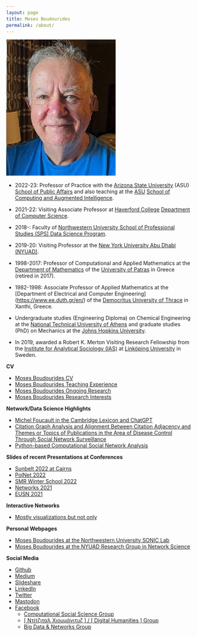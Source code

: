 ```yaml
---
layout: page
title: Moses Boudourides
permalink: /about/
---
```

![](images/MAB_Flagstaff_Sept2022small3.jpg)

* 2022-23: Professor of Practice with the [Arizona State University](https://www.asu.edu/) (ASU) [School of Public Affairs](https://spa.asu.edu/) and also teaching at the [ASU](https://www.asu.edu/) [School of Computing and Augmented Intelligence](https://scai.engineering.asu.edu/).

* 2021-22: Visiting Associate Professor at [Haverford College](https://www.haverford.edu/) [Department of Computer Science](https://www.haverford.edu/computer-science). 

* 2018-: Faculty of [Northwestern University School of Professional Studies (SPS) Data Science Program](https://sps.northwestern.edu/masters/data-science/faculty.php). 

* 2019-20: Visiting Professor at the [New York University Abu Dhabi (NYUAD)](https://nyuad.nyu.edu/en/). 

* 1998-2017: Professor of Computational and Applied Mathematics at the [Department of Mathematics](https://thalis.math.upatras.gr/~mboudour/) of the [University of Patras](https://www.upatras.gr/en/) in Greece (retired in 2017).

* 1982-1998: Associate Professor of Applied Mathematics at the [Department of Electrical and Computer Engineering] (https://www.ee.duth.gr/en/) of the [Democritus University of Thrace](https://duth.gr/en/Home) in Xanthi, Greece. 

* Undergraduate studies (Engineering Diploma) on Chemical Engineering at the [National Technical University of Athens](https://www.ntua.gr/en/) and graduate studies (PhD) on Mechanics at the [Johns Hopkins University](https://www.jhu.edu/).

* In 2019, awarded a Robert K. Merton Visiting Research Fellowship from the [Institute for Analytical Sociology (IAS)](https://liu.se/en/organisation/liu/iei/ias) at [Linköping University](https://liu.se/en) in Sweden.

**CV**
* [Moses Boudourides CV](https://www.dropbox.com/scl/fi/fg6oyy78rgzom0dtfunpc/Boudourides_CV_Oct2023.pdf?rlkey=vgo8gj1cns6r5zji4vfypwjve&dl=0)
* [Moses Boudourides Teaching Experience](https://github.com/mboudour/var/blob/master/Teaching%26Research/Boudourides%20Teaching%20Experience.pdf)
* [Moses Boudourides Ongoing Research](https://github.com/mboudour/var/blob/master/Teaching%26Research/Boudourides_ongoing_research.pdf)
* [Moses Boudourides Research Interests](https://github.com/mboudour/var/blob/master/Teaching%26Research/Boudourides%20Research%20Interests.pdf)

**Network/Data Science Highlights**
* [Michel Foucault in the Cambridge Lexicon and ChatGPT](https://medium.com/@mosabou/michel-foucault-in-the-cambridge-lexicon-and-chatgpt-996bb09892e0)  <!-- * [Sunbelt 2023 Workshop: Data Collection and Network Analysis of Temporal Citation Data using the Dimensions research database](https://www.insna.org/data-collection-and-network-analysis-of-temporal-citation-data-using-the-dimensions-research-database) -->
* [Citation Graph Analysis and Alignment Between Citation Adjacency and Themes or Topics of Publications in the Area of Disease Control Through Social Network Surveillance](https://link.springer.com/content/pdf/10.1007/978-3-031-07869-9_5.pdf)
* [Python-based Computational Social Network Analysis](https://nbviewer.jupyter.org/github/mboudour/var/tree/master/CompSocialNetworkAnalysis/)

**Slides of recent Presentations at Conferences**
* [Sunbelt 2022 at Cairns](https://github.com/mboudour/var/blob/master/Boudourides_Slides_ApiciusRecipes_Sunbelt2022.pdf)
* [PolNet 2022](https://github.com/mboudour/var/blob/master/Lobue%26Boudourides_PolNet2022_Slides.pdf)
* [SMR Winter School 2022](https://github.com/mboudour/var/blob/master/Boudourides_TriadicEffectsInSocialNetworks.pdf)
* [Networks 2021](https://drive.google.com/drive/folders/1mq4Oo3RG6FGPRMtESC-e9BiADypsTGUM?usp=sharing)
* [EUSN 2021](https://github.com/mboudour/var/blob/master/CNAG.pdf)

**Interactive Networks**
* [Mostly visualizations but not only](https://mboudour.github.io/var/index.html)

**Personal Webpages**
* [Moses Boudourides at the Northwestern University SONIC Lab](https://sonic.northwestern.edu/home/people/affiliated-faculty/moses-boudourides/)
* [Moses Boudourides at the NYUAD Research Group in Network Science](https://sites.google.com/nyu.edu/rgns/members)

**Social Media**
* [Github](https://github.com/mboudour)
* [Medium](https://medium.com/@mosabou)
* [Slideshare](https://www.slideshare.net/MosesBoudourides)
* [LinkedIn](https://www.linkedin.com/in/moses-boudourides-24aba121/)
* [Twitter](https://twitter.com/mosabou)
* [Mastodon](https://sciences.social/@mosabou)
* [Facebook](https://www.facebook.com/moses.boudourides)
  - [Computational Social Science Group](https://www.facebook.com/groups/523771471380181/)
  - [[ Ντίτζιταλ Χιουμάνιτυζ ] / [ Digital Humanities ] Group](https://www.facebook.com/groups/1960653647501516/)
  - [Big Data & Networks Group](https://www.facebook.com/groups/925927650775110/)  <!-- - [Python programming Group](https://www.facebook.com/groups/452410538247509/) -->
